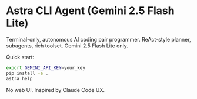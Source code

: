 # Astra CLI Agent (Gemini 2.5 Flash Lite)

Terminal-only, autonomous AI coding pair programmer. ReAct-style planner, subagents, rich toolset. Gemini 2.5 Flash Lite only.

Quick start:

```bash
export GEMINI_API_KEY=your_key
pip install -e .
astra help
```

No web UI. Inspired by Claude Code UX.